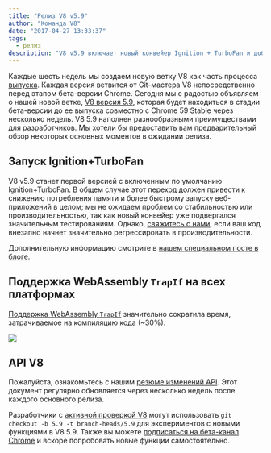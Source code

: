```yaml
---
title: "Релиз V8 v5.9"
author: "Команда V8"
date: "2017-04-27 13:33:37"
tags: 
  - релиз
description: "V8 v5.9 включает новый конвейер Ignition + TurboFan и добавляет поддержку WebAssembly TrapIf на всех платформах."
---
```

Каждые шесть недель мы создаем новую ветку V8 как часть процесса [выпуска](/docs/release-process). Каждая версия ветвится от Git-мастера V8 непосредственно перед этапом бета-версии Chrome. Сегодня мы с радостью объявляем о нашей новой ветке, [V8 версия 5.9](https://chromium.googlesource.com/v8/v8.git/+log/branch-heads/5.9), которая будет находиться в стадии бета-версии до ее выпуска совместно с Chrome 59 Stable через несколько недель. V8 5.9 наполнен разнообразными преимуществами для разработчиков. Мы хотели бы предоставить вам предварительный обзор некоторых основных моментов в ожидании релиза.

<!--truncate-->
## Запуск Ignition+TurboFan

V8 v5.9 станет первой версией с включенным по умолчанию Ignition+TurboFan. В общем случае этот переход должен привести к снижению потребления памяти и более быстрому запуску веб-приложений в целом; мы не ожидаем проблем со стабильностью или производительностью, так как новый конвейер уже подвергался значительным тестированиям. Однако, [свяжитесь с нами](https://bugs.chromium.org/p/v8/issues/entry?template=Bug%20report%20for%20the%20new%20pipeline), если ваш код внезапно начнет значительно регрессировать в производительности.

Дополнительную информацию смотрите в [нашем специальном посте в блоге](/blog/launching-ignition-and-turbofan).

## Поддержка WebAssembly `TrapIf` на всех платформах

[Поддержка WebAssembly `TrapIf`](https://chromium.googlesource.com/v8/v8/+/98fa962e5f342878109c26fd7190573082ac3abe) значительно сократила время, затрачиваемое на компиляцию кода (~30%).

![](/_img/v8-release-59/angrybots.png)

## API V8

Пожалуйста, ознакомьтесь с нашим [резюме изменений API](https://docs.google.com/document/d/1g8JFi8T_oAE_7uAri7Njtig7fKaPDfotU6huOa1alds/edit). Этот документ регулярно обновляется через несколько недель после каждого основного релиза.

Разработчики с [активной проверкой V8](/docs/source-code#using-git) могут использовать `git checkout -b 5.9 -t branch-heads/5.9` для экспериментов с новыми функциями в V8 5.9. Также вы можете [подписаться на бета-канал Chrome](https://www.google.com/chrome/browser/beta.html) и вскоре попробовать новые функции самостоятельно.

